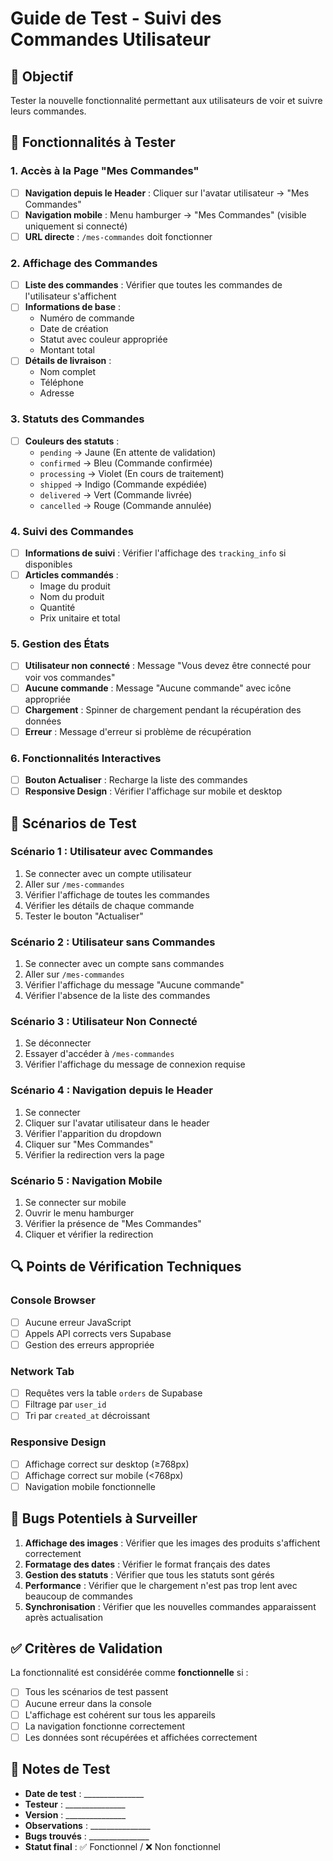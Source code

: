 # Guide de Test - Suivi des Commandes Utilisateur

## 🎯 Objectif
Tester la nouvelle fonctionnalité permettant aux utilisateurs de voir et suivre leurs commandes.

## 🚀 Fonctionnalités à Tester

### 1. **Accès à la Page "Mes Commandes"**
- [ ] **Navigation depuis le Header** : Cliquer sur l'avatar utilisateur → "Mes Commandes"
- [ ] **Navigation mobile** : Menu hamburger → "Mes Commandes" (visible uniquement si connecté)
- [ ] **URL directe** : `/mes-commandes` doit fonctionner

### 2. **Affichage des Commandes**
- [ ] **Liste des commandes** : Vérifier que toutes les commandes de l'utilisateur s'affichent
- [ ] **Informations de base** :
  - Numéro de commande
  - Date de création
  - Statut avec couleur appropriée
  - Montant total
- [ ] **Détails de livraison** :
  - Nom complet
  - Téléphone
  - Adresse

### 3. **Statuts des Commandes**
- [ ] **Couleurs des statuts** :
  - `pending` → Jaune (En attente de validation)
  - `confirmed` → Bleu (Commande confirmée)
  - `processing` → Violet (En cours de traitement)
  - `shipped` → Indigo (Commande expédiée)
  - `delivered` → Vert (Commande livrée)
  - `cancelled` → Rouge (Commande annulée)

### 4. **Suivi des Commandes**
- [ ] **Informations de suivi** : Vérifier l'affichage des `tracking_info` si disponibles
- [ ] **Articles commandés** :
  - Image du produit
  - Nom du produit
  - Quantité
  - Prix unitaire et total

### 5. **Gestion des États**
- [ ] **Utilisateur non connecté** : Message "Vous devez être connecté pour voir vos commandes"
- [ ] **Aucune commande** : Message "Aucune commande" avec icône appropriée
- [ ] **Chargement** : Spinner de chargement pendant la récupération des données
- [ ] **Erreur** : Message d'erreur si problème de récupération

### 6. **Fonctionnalités Interactives**
- [ ] **Bouton Actualiser** : Recharge la liste des commandes
- [ ] **Responsive Design** : Vérifier l'affichage sur mobile et desktop

## 🧪 Scénarios de Test

### **Scénario 1 : Utilisateur avec Commandes**
1. Se connecter avec un compte utilisateur
2. Aller sur `/mes-commandes`
3. Vérifier l'affichage de toutes les commandes
4. Vérifier les détails de chaque commande
5. Tester le bouton "Actualiser"

### **Scénario 2 : Utilisateur sans Commandes**
1. Se connecter avec un compte sans commandes
2. Aller sur `/mes-commandes`
3. Vérifier l'affichage du message "Aucune commande"
4. Vérifier l'absence de la liste des commandes

### **Scénario 3 : Utilisateur Non Connecté**
1. Se déconnecter
2. Essayer d'accéder à `/mes-commandes`
3. Vérifier l'affichage du message de connexion requise

### **Scénario 4 : Navigation depuis le Header**
1. Se connecter
2. Cliquer sur l'avatar utilisateur dans le header
3. Vérifier l'apparition du dropdown
4. Cliquer sur "Mes Commandes"
5. Vérifier la redirection vers la page

### **Scénario 5 : Navigation Mobile**
1. Se connecter sur mobile
2. Ouvrir le menu hamburger
3. Vérifier la présence de "Mes Commandes"
4. Cliquer et vérifier la redirection

## 🔍 Points de Vérification Techniques

### **Console Browser**
- [ ] Aucune erreur JavaScript
- [ ] Appels API corrects vers Supabase
- [ ] Gestion des erreurs appropriée

### **Network Tab**
- [ ] Requêtes vers la table `orders` de Supabase
- [ ] Filtrage par `user_id`
- [ ] Tri par `created_at` décroissant

### **Responsive Design**
- [ ] Affichage correct sur desktop (≥768px)
- [ ] Affichage correct sur mobile (<768px)
- [ ] Navigation mobile fonctionnelle

## 🐛 Bugs Potentiels à Surveiller

1. **Affichage des images** : Vérifier que les images des produits s'affichent correctement
2. **Formatage des dates** : Vérifier le format français des dates
3. **Gestion des statuts** : Vérifier que tous les statuts sont gérés
4. **Performance** : Vérifier que le chargement n'est pas trop lent avec beaucoup de commandes
5. **Synchronisation** : Vérifier que les nouvelles commandes apparaissent après actualisation

## ✅ Critères de Validation

La fonctionnalité est considérée comme **fonctionnelle** si :
- [ ] Tous les scénarios de test passent
- [ ] Aucune erreur dans la console
- [ ] L'affichage est cohérent sur tous les appareils
- [ ] La navigation fonctionne correctement
- [ ] Les données sont récupérées et affichées correctement

## 📝 Notes de Test

- **Date de test** : _______________
- **Testeur** : _______________
- **Version** : _______________
- **Observations** : _______________
- **Bugs trouvés** : _______________
- **Statut final** : ✅ Fonctionnel / ❌ Non fonctionnel



